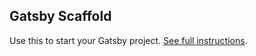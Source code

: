 ## Gatsby Scaffold

Use this to start your Gatsby project. [See full instructions](https://github.com/cjkoepke/wp-gatsby-starter).
